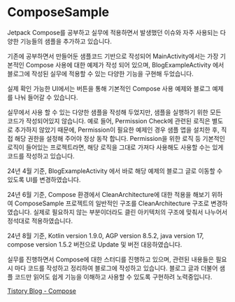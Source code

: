 # ComposeSample

Jetpack Compose를 공부하고 실무에 적용하면서 발생했던 이슈와 자주 사용되는 다양한 기능들의 샘플을 추가하고 있습니다.

기존에 공부하면서 만들어둔 샘플코드 기반으로 작성되어 MainActivity에서는 가장 기본적인 Compose 사용에 대한 예제가 작성 되어 있으며, 
BlogExampleActivity 에서 블로그에 작성된 실무에 적용할 수 있는 다양한 기능을 구현해 두었습니다.

실제 확인 가능한 UI에서는 버튼을 통해 기본적인 Compose 사용 예제와 블로그 예제를 나눠 들어갈 수 있습니다.

실무에서 사용 할 수 있는 다양한 샘플을 작성해 두었지만, 샘플을 실행하기 위한 모든 코드가 작성되어있지 않습니다.
예로 들어, Permission Check에 관련된 로직은 별도로 추가하지 않았기 때문에, Permission이 필요한 예제인 경우 샘플 앱을 설치한 후, 직접 해당 권한을 설정해 주어야 정상 동작 합니다.
Permission을 위한 로직 등 기본적인 로직이 들어있는 프로젝트라면, 해당 로직을 그대로 가져다 사용해도 사용할 수는 있게 코드를 작성하고 있습니다.

24년 4월 기준, BlogExampleActivity 에서 바로 해당 예제의 블로그 글로 이동할 수 있도록 UI를 변경하였습니다.

24년 6월 기준, Compose 환경에서 CleanArchitecture에 대한 적용을 해보기 위하여 ComposeSample 프로젝트의 일반적인 구조를 CleanArchitecture 구조로 변경하였습니다.
실제로 필요하지 않는 부분이더라도 클린 아키텍처의 구조에 맞춰서 나누어서 정석대로 적용하였습니다.

24년 8월 기준, Kotlin version 1.9.0, AGP version 8.5.2, java version 17, compose version 1.5.2 버전으로 Update 및 버전 대응하였습니다.

실무를 진행하면서 Compose에 대한 스터디를 진행하고 있으며, 관련된 내용들은 필요시 마다 코드를 작성하고 정리하여 블로그에 작성하고 있습니다.
블로그 글과 더불어 샘플 코드만 읽어도 쉽게 기능을 이해하고 사용할 수 있도록 구현하려 노력중입니다.


[Tistory Blog - Compose](https://heegs.tistory.com/category/Android/Jetpack "JetPack Compose")
